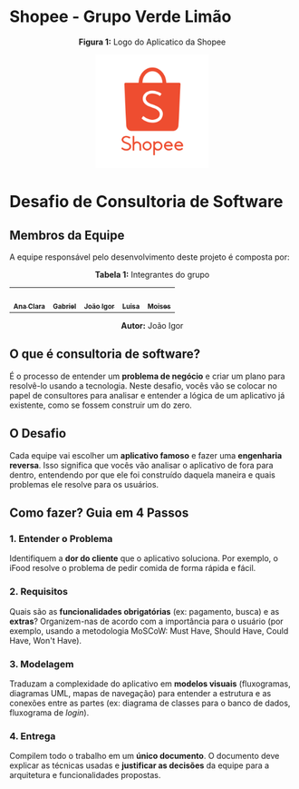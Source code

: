# Shopee - Grupo Verde Limão

<p align="center"><strong>Figura 1:</strong> Logo do Aplicatico da Shopee</p>

<div align="center"><img src= "assets/logoShopee.png" width="200px;" alt=""/></div>



# Desafio de Consultoria de Software

## Membros da Equipe
A equipe responsável pelo desenvolvimento deste projeto é composta por:

<p align="center"><strong>Tabela 1:</strong> Integrantes do grupo</p>

<table>
    <tr>
    <td align="center"><a href="https://github.com/AnnaClarafg"><img src="https://avatars.githubusercontent.com/u/169397157?v=4" width="200px;" alt=""/><br/><sub><b>Ana Clara</b></sub></a><br/>
    <td align="center"><a href="https://github.com/Dev-Gabriel-Lima"><img src="https://avatars.githubusercontent.com/u/156694363?v=4" width="200px;" alt=""/><br /><sub><b>Gabriel</b></sub></a><br />
    <td align="center"><a href="https://github.com/JoaoPC10"><img src="https://avatars.githubusercontent.com/u/104221138?v=4" width="200px;" alt=""/><br /><sub><b>João Igor</b></sub></a><br />
    <td align="center"><a href="https://github.com/luisa12ll"><img src="https://avatars.githubusercontent.com/u/194189725?v=4" width="200px;" alt=""/><br /><sub><b>Luisa</b></sub></a><br />
    <td align="center"><a href="https://github.com/edumoisessilva"><img src="https://avatars.githubusercontent.com/u/185516590?v=4" width="200px;" alt=""/><br /><sub><b>Moises</b></sub></a><br />
    </tr>
</table>
<p align="center"><strong>Autor:</strong> João Igor</p>



## O que é consultoria de software?

É o processo de entender um **problema de negócio** e criar um plano para resolvê-lo usando a tecnologia. Neste desafio, vocês vão se colocar no papel de consultores para analisar e entender a lógica de um aplicativo já existente, como se fossem construir um do zero.

## O Desafio

Cada equipe vai escolher um **aplicativo famoso** e fazer uma **engenharia reversa**. Isso significa que vocês vão analisar o aplicativo de fora para dentro, entendendo por que ele foi construído daquela maneira e quais problemas ele resolve para os usuários.

## Como fazer? Guia em 4 Passos

### 1. Entender o Problema

Identifiquem a **dor do cliente** que o aplicativo soluciona. Por exemplo, o iFood resolve o problema de pedir comida de forma rápida e fácil.

### 2. Requisitos

Quais são as **funcionalidades obrigatórias** (ex: pagamento, busca) e as **extras**? Organizem-nas de acordo com a importância para o usuário (por exemplo, usando a metodologia MoSCoW: Must Have, Should Have, Could Have, Won't Have).

### 3. Modelagem

Traduzam a complexidade do aplicativo em **modelos visuais** (fluxogramas, diagramas UML, mapas de navegação) para entender a estrutura e as conexões entre as partes (ex: diagrama de classes para o banco de dados, fluxograma de *login*).

### 4. Entrega

Compilem todo o trabalho em um **único documento**. O documento deve explicar as técnicas usadas e **justificar as decisões** da equipe para a arquitetura e funcionalidades propostas.



